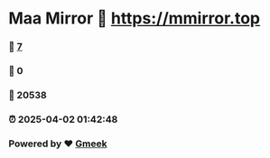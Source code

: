 # Maa Mirror :link: https://mmirror.top 
### :page_facing_up: [7](https://mmirror.top/tag.html) 
### :speech_balloon: 0 
### :hibiscus: 20538 
### :alarm_clock: 2025-04-02 01:42:48 
### Powered by :heart: [Gmeek](https://github.com/Meekdai/Gmeek)
